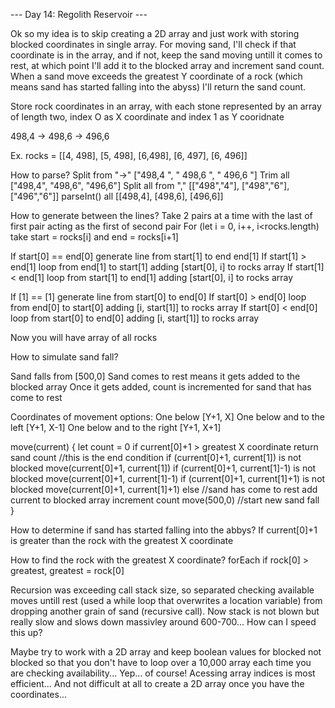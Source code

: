 --- Day 14: Regolith Reservoir ---

Ok so my idea is to skip creating a 2D array and just work with storing blocked coordinates in single array. For moving sand, I'll check if that coordinate is in the array, and if not, keep the sand moving untill it comes to rest, at which point I'll add it to the blocked array and increment sand count. When a sand move exceeds the greatest Y coordinate of a rock (which means sand has started falling into the abyss) I'll return the sand count.

Store rock coordinates in an array, with each stone represented by an array of length two, index O as X coordinate and index 1 as Y cooridnate

498,4 -> 498,6 -> 496,6

Ex. rocks = [[4, 498], [5, 498], [6,498], [6, 497], [6, 496]]

How to parse?
Split from "->"
["498,4 ", " 498,6 ", " 496,6 "]
Trim all
["498,4", "498,6", "496,6"]
Split all from ","
[["498","4"], ["498","6"], ["496","6"]]
parseInt() all
[[498,4], [498,6], [496,6]]

How to generate between the lines?
Take 2 pairs at a time with the last of first pair acting as the first of second pair
For (let i = 0, i++, i<rocks.length) take start = rocks[i] and end = rocks[i+1]

If start[0] == end[0] generate line from start[1] to end end[1]
If start[1] > end[1] loop from end[1] to start[1] adding [start[0], i] to rocks array
If start[1] < end[1] loop from start[1] to end[1] adding [start[0], i] to rocks array

If [1] == [1] generate line from start[0] to end[0]
If start[0] > end[0] loop from end[0] to start[0] adding [i, start[1]] to rocks array
If start[0] < end[0] loop from start[0] to end[0] adding [i, start[1]] to rocks array

Now you will have array of all rocks

How to simulate sand fall?

Sand falls from [500,0]
Sand comes to rest means it gets added to the blocked array
Once it gets added, count is incremented for sand that has come to rest

Coordinates of movement options:
One below [Y+1, X]
One below and to the left [Y+1, X-1]
One below and to the right [Y+1, X+1]

move(current) {
let count = 0
if current[0]+1 > greatest X coordinate return sand count //this is the end condition
if (current[0]+1, current[1]) is not blocked move(current[0]+1, current[1])
if (current[0]+1, current[1]-1) is not blocked move(current[0]+1, current[1]-1)
if (current[0]+1, current[1]+1) is not blocked move(current[0]+1, current[1]+1)
else //sand has come to rest
add current to blocked array
increment count
move(500,0) //start new sand fall
}

How to determine if sand has started falling into the abbys?
If current[0]+1 is greater than the rock with the greatest X coordinate

How to find the rock with the greatest X coordinate?
forEach if rock[0] > greatest, greatest = rock[0]

Recursion was exceeding call stack size, so separated checking available moves untill rest (used a while loop that overwrites a location variable) from dropping another grain of sand (recursive call). Now stack is not blown but really slow and slows down massivley around 600-700... How can I speed this up?

Maybe try to work with a 2D array and keep boolean values for blocked not blocked so that you don't have to loop over a 10,000 array each time you are checking availability...
Yep... of course! Acessing array indices is most efficient... And not difficult at all to create a 2D array once you have the coordinates...
